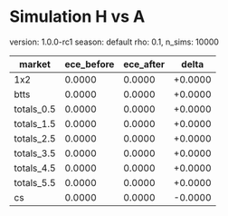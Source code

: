 # Simulation H vs A

version: 1.0.0-rc1
season: default
rho: 0.1, n_sims: 10000

|market|ece_before|ece_after|delta|
|---|---|---|---|
|1x2|0.0000|0.0000|+0.0000|
|btts|0.0000|0.0000|+0.0000|
|totals_0.5|0.0000|0.0000|+0.0000|
|totals_1.5|0.0000|0.0000|+0.0000|
|totals_2.5|0.0000|0.0000|+0.0000|
|totals_3.5|0.0000|0.0000|+0.0000|
|totals_4.5|0.0000|0.0000|+0.0000|
|totals_5.5|0.0000|0.0000|+0.0000|
|cs|0.0000|0.0000|-0.0000|
